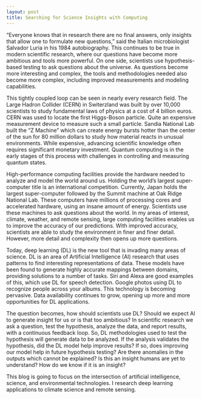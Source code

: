 ```yaml
---
layout: post 
title: Searching for Science Insights with Computing
---
```


“Everyone knows that in research there are no final answers, only insights that allow one to formulate new questions,” said the Italian microbiologist Salvador Luria in his 1984 autobiography. This continues to be true in modern scientific research, where our questions have become more ambitious and tools more powerful. On one side, scientists use hypothesis-based testing to ask questions about the universe. As questions become more interesting and complex, the tools and methodologies needed also become more complex, including improved measurements and modeling capabilities. 

This tightly coupled loop can be seen in nearly every research field. The Large Hadron Collider (CERN) in Switerzland was built by over 10,000 scientists to study fundamental laws of physics at a cost of 4 billion euros. CERN was used to locate the first Higgs-Boson particle. Quite an expensive measurement device to measure such a small particle.  Sandia National Lab built the “Z Machine” which can create energy bursts hotter than the center of the sun for 80 million dollars to study how material reacts in unusual environments. While expensive, advancing scientific knowledge often requires significant monetary investment. Quantum computing is in the early stages of this process with challenges in controlling and measuring quantum states.

High-performance computing facilities provide the hardware needed to analyze and model the world around us.  Holding the world’s largest super-computer title is an international competition. Currently, Japan holds the largest super-computer followed by the Summit machine at Oak Ridge National Lab. These computers have millions of processing cores and accelerated hardware, using an insane amount of energy. Scientists use these machines to ask questions about the world. In my areas of interest, climate, weather, and remote sensing, large computing facilities enables us to improve the accuracy of our predictions. With improved accuracy, scientists are able to study the environment in finer and finer detail. However, more detail and complexity then opens up more questions. 

Today, deep learning (DL) is the new tool that is invading many areas of science. DL is an area of Artificial Intelligence (AI) research that uses patterns to find interesting representations of data. These models have been found to generate highly accurate mappings between domains, providing solutions to a number of tasks. Siri and Alexa are good examples of this, which use DL for speech detection. Google photos using DL to recognize people across your albums. This technology is becoming pervasive. Data availability continues to grow, opening up more and more opportunities for DL applications. 

The question becomes, how should scientists use DL? Should we expect AI to generate insight for us or is that too ambitious?  In scientific research we ask a question, test the hypothesis, analyze the data, and report results, with a continuous feedback loop. So, DL methodologies used to test the hypothesis will generate data to be analyzed. If the analysis validates the hypothesis, did the DL model help improve results? If so, does improving our model help in future hypothesis testing?  Are there anomalies in the outputs which cannot be explained? Is this an insight humans are yet to understand? How do we know if it is an insight? 

This blog is going to focus on the intersection of artificial intelligence, science, and environmental technologies. I research deep learning applications to climate science and remote sensing.


